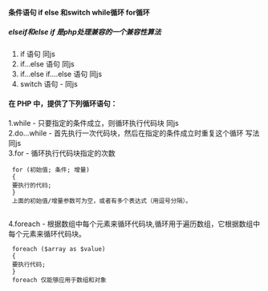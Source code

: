 ####  条件语句 if else 和switch while循环 for循环
##### elseif和else if 是php处理兼容的一个兼容性算法

1.  if 语句 同js
2.  if...else 语句 同js
3.  if...else if....else 语句 同js
4.  switch 语句 - 同js


#### 在 PHP 中，提供了下列循环语句：
1.while - 只要指定的条件成立，则循环执行代码块 同js  
2.do...while - 首先执行一次代码块，然后在指定的条件成立时重复这个循环 写法同js  
3.for - 循环执行代码块指定的次数

```
 for (初始值; 条件; 增量)
 {
 要执行的代码;
 } 
 上面的初始值/增量参数可为空，或者有多个表达式（用逗号分隔）。
 
```

4.foreach - 根据数组中每个元素来循环代码块,循环用于遍历数组，它根据数组中每个元素来循环代码块。
```
 foreach ($array as $value)
 {
 要执行代码;
 } 
 foreach 仅能够应用于数组和对象
 
```